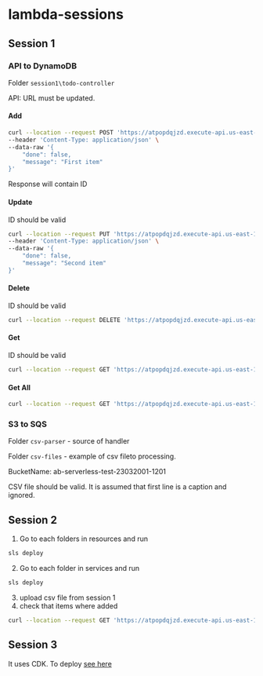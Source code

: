 # lambda-sessions

## Session 1

### API to DynamoDB
Folder `session1\todo-controller` 

API:
URL must be updated.
#### Add
```bash
curl --location --request POST 'https://atpopdqjzd.execute-api.us-east-1.amazonaws.com/dev/todo' \
--header 'Content-Type: application/json' \
--data-raw '{
    "done": false,
    "message": "First item"
}'
```
Response will contain ID

#### Update
ID should be valid
```bash
curl --location --request PUT 'https://atpopdqjzd.execute-api.us-east-1.amazonaws.com/dev/todo/5de69a20-8b15-11eb-a810-fba5f92b56b3' \
--header 'Content-Type: application/json' \
--data-raw '{
    "done": false,
    "message": "Second item"
}'
```
#### Delete
ID should be valid
```bash
curl --location --request DELETE 'https://atpopdqjzd.execute-api.us-east-1.amazonaws.com/dev/todo/c99d5ec0-8b15-11eb-ae9b-e732c30755c5'
```

#### Get
ID should be valid
```bash
curl --location --request GET 'https://atpopdqjzd.execute-api.us-east-1.amazonaws.com/dev/todo/5de69a20-8b15-11eb-a810-fba5f92b56b3'
```

#### Get All
```bash
curl --location --request GET 'https://atpopdqjzd.execute-api.us-east-1.amazonaws.com/dev/todo'
```

### S3 to SQS
Folder `csv-parser` - source of handler

Folder `csv-files` - example of csv fileto processing.

BucketName: ab-serverless-test-23032001-1201

CSV file should be valid. It is assumed that first line is a caption and ignored.

## Session 2
1. Go to each folders in resources and run 
```bash
sls deploy
```
2. Go to each folder in services and run
```bash
sls deploy
```
3. upload csv file from session 1
4. check that items where added
```bash
curl --location --request GET 'https://atpopdqjzd.execute-api.us-east-1.amazonaws.com/dev/todo'
```
## Session 3
It uses CDK.
To deploy [see here](session3/todo-org/README.md)